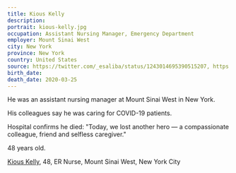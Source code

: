 ```yaml
---
title: Kious Kelly
description: 
portrait: kious-kelly.jpg
occupation: Assistant Nursing Manager, Emergency Department
employer: Mount Sinai West
city: New York
province: New York
country: United States
source: https://twitter.com/_esaliba/status/1243014695390515207, https://twitter.com/_esaliba/status/1243290056107929600, https://www.nbcnews.com/health/health-care/there-s-only-going-be-more-nyc-nurse-dies-after-n1169586
birth_date: 
death_date: 2020-03-25
---
```


He was an assistant nursing manager at Mount Sinai West in New York. 

His colleagues say he was caring for COVID-19 patients. 

Hospital confirms he died: "Today, we lost another hero — a compassionate colleague, friend and selfless caregiver."

48 years old.

<a href="https://www.msn.com/en-us/news/us/nyc-nurse-on-coronavirus-front-lines-dies-from-covid-19-after-texting-sister-im-okay/ar-BB11NoUD">Kious Kelly</a>, 48, ER Nurse, Mount Sinai West, New York City
